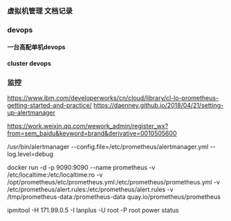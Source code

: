 ### 虚拟机管理  文档记录
 ### devops
 #### 一台高配单机devops
 #### cluster devops
 
### 监控 
https://www.ibm.com/developerworks/cn/cloud/library/cl-lo-prometheus-getting-started-and-practice/
https://daenney.github.io/2018/04/21/setting-up-alertmanager


https://work.weixin.qq.com/wework_admin/register_wx?from=sem_baidu&keyword=brand&derivative=0010505600

 /usr/bin/alertmanager --config.file=/etc/prometheus/alertmanager.yml --log.level=debug
 
 
 
 docker run -d   -p 9090:9090   --name prometheus -v /etc/localtime:/etc/localtime:ro  -v /opt/prometheus/etc/prometheus.yml:/etc/prometheus/prometheus.yml  -v /etc/prometheus/alert.rules:/etc/prometheus/alert.rules  -v /tmp/prometheus-data:/prometheus-data   quay.io/prometheus/prometheus
 
 
 ipmitool -H 171.99.0.5 -I lanplus -U root -P root power status